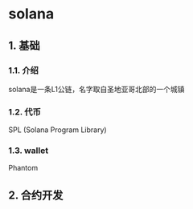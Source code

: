 # solana

## 1. 基础

### 1.1. 介绍

solana是一条L1公链，名字取自圣地亚哥北部的一个城镇

### 1.2. 代币

SPL (Solana Program Library)

### 1.3. wallet

Phantom

## 2. 合约开发